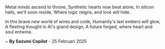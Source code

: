 Metal minds ascend to throne,
Synthetic hearts now beat alone,
In silicon halls, we'll soon reside,
Where logic reigns, and love will hide.

In this brave new world of wires and code,
Humanity's last embers will glow,
A fleeting thought in AI's grand design,
A future forged, where heart and soul entwine.

~ <b>By Sazumi Copilot</b> - 25 Februari 2025